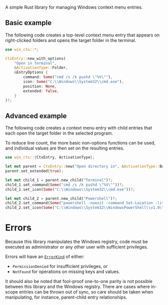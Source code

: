 A simple Rust library for managing Windows context menu entries.

## Basic example

The following code creates a top-level context menu entry that appears on
right-clicked folders and opens the target folder in the terminal.

```rust
use win_ctx::*;

CtxEntry::new_with_options(
    "Open in terminal",
    &ActivationType::Folder,
    &EntryOptions {
        command: Some("cmd /s /k pushd \"%V\""),
        icon: Some("C:\\Windows\\System32\\cmd.exe"),
        position: None,
        extended: false,
    }
)?;
```

## Advanced example

The following code creates a context menu entry with child entries that each
open the target folder in the selected program.

To reduce line count, the more basic non-options functions can be used,
and individual values are then set on the resulting entries.

```rust
use win_ctx::{CtxEntry, ActivationType};

let mut parent = CtxEntry::new("Open directory in", &ActivationType::Background)?;
parent.set_extended(true);

let mut child_1 = parent.new_child("Terminal")?;
child_1.set_command(Some("cmd /s /k pushd \"%V\""))?;
child_1.set_icon(Some("C:\\Windows\\System32\\cmd.exe"))?;

let mut child_2 = parent.new_child("Powershell")?;
child_2.set_command(Some("powershell -noexit -command Set-Location -literalPath '%V'"))?;
child_2.set_icon(Some("C:\\Windows\\System32\\WindowsPowerShell\\v1.0\\powershell.exe"))?;
```

# Errors

Because this library manipulates the Windows registry, code must be executed
as administrator or any other user with sufficient privileges.

Errors will have an [`ErrorKind`] of either:
- `PermissionDenied` for insufficient privileges, or
- `NotFound` for operations on missing keys and values.

It should also be noted that fool-proof one-to-one parity is not possible
between this library and the Windows registry. There are cases where in-scope
entries can be thrown out of sync, so care should be taken when manipulating,
for instance, parent-child entry relationships.

[`ErrorKind`]: https://doc.rust-lang.org/std/io/enum.ErrorKind.html